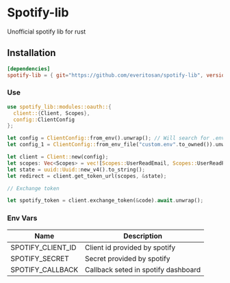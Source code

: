 # Spotify-lib

Unofficial spotify lib for rust

## Installation
```toml
[dependencies]
spotify-lib = { git="https://github.com/everitosan/spotify-lib", version="0.1.0" }
```

### Use

```rust
use spotify_lib::modules::oauth::{
  client::{Client, Scopes}, 
  config::ClientConfig
};

let config = ClientConfig::from_env().unwrap(); // Will search for .env file
let config_1 = ClientConfig::from_env_file("custom.env".to_owned()).unwrap();

let client = Client::new(config);
let scopes: Vec<Scopes> = vec![Scopes::UserReadEmail, Scopes::UserReadPrivate];
let state = uuid::Uuid::new_v4().to_string();
let redirect = client.get_token_url(scopes, &state);

// Exchange token

let spotify_token = client.exchange_token(&code).await.unwrap();

```

### Env Vars
| Name | Description |
| -- | -- |
| SPOTIFY_CLIENT_ID | Client id provided by spotify | 
| SPOTIFY_SECRET | Secret provided by spotify | 
| SPOTIFY_CALLBACK | Callback seted in spotify dashboard | 
